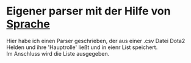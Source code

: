 # Eigener parser mit der Hilfe von [Sprache](https://github.com/sprache/sprache)
Hier habe ich einen Parser geschrieben, der aus einer .csv Datei Dota2 <br>
Helden und ihre 'Hauptrolle' ließt und in eienr List speichert. <br>
Im Anschluss wird die Liste ausgegeben.
